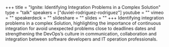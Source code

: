 +++
title = "Ignite: Identifying Integration Problems in a Complex Solution"
type = "talk"
speakers = ["duviel-rodriguez-rodriguez"]
youtube = ""
vimeo = ""
speakerdeck = ""
slideshare = ""
slides = ""
+++
Identifying integration problems in a complex Solution, highlighting the importance
of continuous integration for avoid unexpected problems close to deadlines dates and
strengthening the DevOps’s culture in communication, collaboration and integration
between software developers and IT operation professionals.